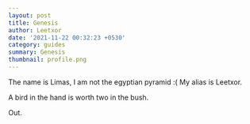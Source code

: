 ```yaml
---
layout: post
title: Genesis
author: Leetxor
date: '2021-11-22 00:32:23 +0530'
category: guides
summary: Genesis
thumbnail: profile.png
---
```



The name is Limas, I am not the egyptian pyramid :(
My alias is Leetxor.

A bird in the hand is worth two in the bush.

Out.




